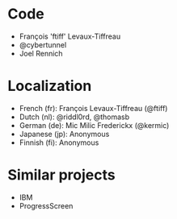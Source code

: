 
# Code

- François 'ftiff' Levaux-Tiffreau
- @cybertunnel
- Joel Rennich


# Localization

- French (fr): François Levaux-Tiffreau (@ftiff)
- Dutch (nl): @riddl0rd, @thomasb
- German (de): Mic Milic Frederickx (@kermic)
- Japanese (jp): Anonymous
- Finnish (fi): Anonymous


# Similar projects

- IBM
- ProgressScreen
